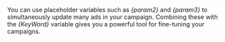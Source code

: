 You can use placeholder variables such as *{param2}* and *{param3}* to simultaneously update many ads in your campaign. Combining these with the *{KeyWord}* variable gives you a powerful tool for fine-tuning your campaigns.

